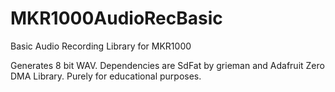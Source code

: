 # MKR1000AudioRecBasic
Basic Audio Recording Library for MKR1000

Generates 8 bit WAV. 
Dependencies are SdFat by grieman and Adafruit Zero DMA Library.
Purely for educational purposes.
